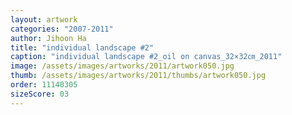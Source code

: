 ```yaml
---
layout: artwork
categories: "2007-2011"
author: Jihoon Ha
title: "individual landscape #2"
caption: "individual landscape #2_oil on canvas_32×32㎝_2011"
image: /assets/images/artworks/2011/artwork050.jpg
thumb: /assets/images/artworks/2011/thumbs/artwork050.jpg
order: 11140305
sizeScore: 03
---
```

